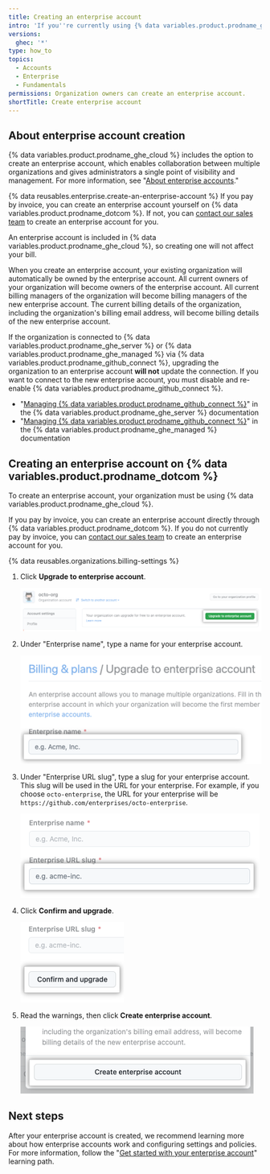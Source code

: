 ```yaml
---
title: Creating an enterprise account
intro: 'If you''re currently using {% data variables.product.prodname_ghe_cloud %} with a single organization, you can create an enterprise account to centrally manage multiple organizations.'
versions:
  ghec: '*'
type: how_to
topics:
  - Accounts
  - Enterprise
  - Fundamentals
permissions: Organization owners can create an enterprise account.
shortTitle: Create enterprise account
---
```


## About enterprise account creation

{% data variables.product.prodname_ghe_cloud %} includes the option to create an enterprise account, which enables collaboration between multiple organizations and gives administrators a single point of visibility and management. For more information, see "[About enterprise accounts](/admin/overview/about-enterprise-accounts)."

{% data reusables.enterprise.create-an-enterprise-account %} If you pay by invoice, you can create an enterprise account yourself on {% data variables.product.prodname_dotcom %}. If not, you can [contact our sales team](https://github.com/enterprise/contact?ref_page=/pricing&ref_cta=Contact%20Sales&ref_loc=cards) to create an enterprise account for you.

An enterprise account is included in {% data variables.product.prodname_ghe_cloud %}, so creating one will not affect your bill.

When you create an enterprise account, your existing organization will automatically be owned by the enterprise account. All current owners of your organization will become owners of the enterprise account. All current billing managers of the organization will become billing managers of the new enterprise account. The current billing details of the organization, including the organization's billing email address, will become billing details of the new enterprise account.

If the organization is connected to {% data variables.product.prodname_ghe_server %} or {% data variables.product.prodname_ghe_managed %} via {% data variables.product.prodname_github_connect %}, upgrading the organization to an enterprise account **will not** update the connection. If you want to connect to the new enterprise account, you must disable and re-enable {% data variables.product.prodname_github_connect %}.

- "[Managing {% data variables.product.prodname_github_connect %}](/enterprise-server@latest/admin/configuration/configuring-github-connect/managing-github-connect)" in the {% data variables.product.prodname_ghe_server %} documentation
- "[Managing {% data variables.product.prodname_github_connect %}](/github-ae@latest/admin/configuration/configuring-github-connect/managing-github-connect)" in the {% data variables.product.prodname_ghe_managed %} documentation

## Creating an enterprise account on {% data variables.product.prodname_dotcom %}

To create an enterprise account, your organization must be using {% data variables.product.prodname_ghe_cloud %}.

If you pay by invoice, you can create an enterprise account directly through {% data variables.product.prodname_dotcom %}. If you do not currently pay by invoice, you can [contact our sales team](https://github.com/enterprise/contact?ref_page=/pricing&ref_cta=Contact%20Sales&ref_loc=cards) to create an enterprise account for you.


{% data reusables.organizations.billing-settings %}
1. Click **Upgrade to enterprise account**.

   ![Screenshot of the "Upgrade to an enterprise account" button](/assets/images/help/business-accounts/upgrade-to-enterprise-account.png)
1. Under "Enterprise name", type a name for your enterprise account.

   ![Screenshot of the "Enterprise name" field](/assets/images/help/business-accounts/enterprise-name-field.png)
1. Under "Enterprise URL slug", type a slug for your enterprise account. This slug will be used in the URL for your enterprise. For example, if you choose `octo-enterprise`, the URL for your enterprise will be `https://github.com/enterprises/octo-enterprise`.

   ![Screenshot of the "Enterprise URL slug" field](/assets/images/help/business-accounts/enterprise-slug-field.png)
1. Click **Confirm and upgrade**.

   ![Screenshot of the "Confirm and upgrade" button](/assets/images/help/business-accounts/confirm-and-upgrade-button.png)
1. Read the warnings, then click **Create enterprise account**.

   ![Screenshot of the "Create enterprise account" button](/assets/images/help/business-accounts/create-enterprise-account-button.png)

## Next steps

After your enterprise account is created, we recommend learning more about how enterprise accounts work and configuring settings and policies. For more information, follow the "[Get started with your enterprise account](/admin/guides#get-started-with-your-enterprise-account)" learning path.
